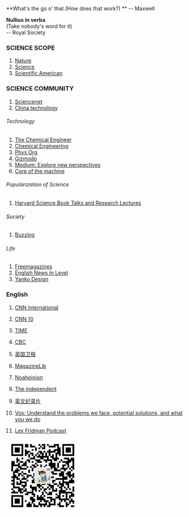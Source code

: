 
<br>
**What's the go o' that.(How does that work?) **  
-- Maxwell


**Nullius in verba**  
(Take nobody's word for it)  
-- Royal Society 

### SCIENCE SCOPE
1. [Nature](https://www.nature.com/)
1. [Science](https://www.sciencemag.org/)
1. [Scientific American](https://www.scientificamerican.com)

### SCIENCE COMMUNITY
1. [Sciencenet](https://www.sciencenet.cn/)
1. [China technology](https://www.kepuchina.cn/)

###### Technology
1. [The Chemical Engineer](https://www.thechemicalengineer.com/)
1. [Chemical Engineering](https://www.chemengonline.com/)
1. [Phys Org](https://phys.org/page2.html)
1. [Gizmodo](https://gizmodo.com/)
1. [Medium: Explore new perspectives](https://medium.com/)
1. [Core of the machine](https://www.jiqizhixin.com/industry)

###### Popularization of Science 
1. [Harvard Science Book Talks and Research Lectures](https://www.youtube.com/@harvardsciencebooktalksand4527/playlists)

###### Society
1. [Buzzing](https://www.buzzing.cc/)

###### Life
1. [Freemagazines](https://freemagazines.top/)
1. [English News In Level ](https://englishnewsinlevels.com/news/level-3)
1. [Yanko Design](https://www.yankodesign.com/)

### English
1. [CNN International](https://edition.cnn.com/)
1. [CNN 10](https://edition.cnn.com/cnn10)
1. [TIME](https://time.com/)
1. [CBC](https://www.cbc.ca/)
1. [英国卫报](https://www.theguardian.com/uk)
1. [MagazineLib](https://magazinelib.com/)
1. [Noahpinion](https://noahpinion.substack.com/)
1. [The independent](https://www.independent.co.uk/extras/indybest/gadgets-tech)
1. [英文纪录片](https://ihavenotv.com/)

1. [Vox: Understand the problems we face, potential solutions, and what you we do](https://www.vox.com/)

1. [Lex Fridman Podcast](https://lexfridman.com/podcast/)

![](/img/qrcode_wechat.jpg)